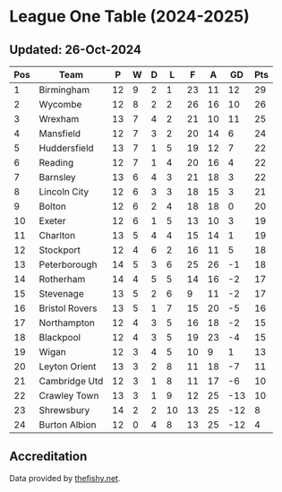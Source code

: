# League One Table (2024-2025)
## Updated: 26-Oct-2024

| Pos | Team | P | W | D | L | F | A | GD | Pts |
| --- | --- | --- | --- | --- | --- | --- | --- | --- | --- |
| 1 | Birmingham | 12 | 9 | 2 | 1 | 23 | 11 | 12 | 29 |
| 2 | Wycombe | 12 | 8 | 2 | 2 | 26 | 16 | 10 | 26 |
| 3 | Wrexham | 13 | 7 | 4 | 2 | 21 | 10 | 11 | 25 |
| 4 | Mansfield | 12 | 7 | 3 | 2 | 20 | 14 | 6 | 24 |
| 5 | Huddersfield | 13 | 7 | 1 | 5 | 19 | 12 | 7 | 22 |
| 6 | Reading | 12 | 7 | 1 | 4 | 20 | 16 | 4 | 22 |
| 7 | Barnsley | 13 | 6 | 4 | 3 | 21 | 18 | 3 | 22 |
| 8 | Lincoln City | 12 | 6 | 3 | 3 | 18 | 15 | 3 | 21 |
| 9 | Bolton | 12 | 6 | 2 | 4 | 18 | 18 | 0 | 20 |
| 10 | Exeter | 12 | 6 | 1 | 5 | 13 | 10 | 3 | 19 |
| 11 | Charlton | 13 | 5 | 4 | 4 | 15 | 14 | 1 | 19 |
| 12 | Stockport | 12 | 4 | 6 | 2 | 16 | 11 | 5 | 18 |
| 13 | Peterborough | 14 | 5 | 3 | 6 | 25 | 26 | -1 | 18 |
| 14 | Rotherham | 14 | 4 | 5 | 5 | 14 | 16 | -2 | 17 |
| 15 | Stevenage | 13 | 5 | 2 | 6 | 9 | 11 | -2 | 17 |
| 16 | Bristol Rovers | 13 | 5 | 1 | 7 | 15 | 20 | -5 | 16 |
| 17 | Northampton | 12 | 4 | 3 | 5 | 16 | 18 | -2 | 15 |
| 18 | Blackpool | 12 | 4 | 3 | 5 | 19 | 23 | -4 | 15 |
| 19 | Wigan | 12 | 3 | 4 | 5 | 10 | 9 | 1 | 13 |
| 20 | Leyton Orient | 13 | 3 | 2 | 8 | 11 | 18 | -7 | 11 |
| 21 | Cambridge Utd | 12 | 3 | 1 | 8 | 11 | 17 | -6 | 10 |
| 22 | Crawley Town | 13 | 3 | 1 | 9 | 12 | 25 | -13 | 10 |
| 23 | Shrewsbury | 14 | 2 | 2 | 10 | 13 | 25 | -12 | 8 |
| 24 | Burton Albion | 12 | 0 | 4 | 8 | 13 | 25 | -12 | 4 |

## Accreditation 

Data provided by [thefishy.net](https://www.thefishy.net/).